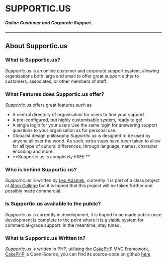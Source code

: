 SUPPORTIC.US
============
##### Online Customer and Corporate Support.

---

About Supportic.us
------------------

### What is Supportic.us?
*Supportic.us* is an online customer and corporate support system, allowing organisations both large and small to offer great support
either to customers, associates, or other members of staff.

### What Features does Supportic.us offer?
*Supportic.us* offers great features such as

* A central directory of organisation for users to find your support
* A pre-configured, but highly customisable system, ready to go!
* A single login for your users
	Use the same login for answering support questions to your organisation as for personal use.
* Globalist design philosophy
	*Supportic.us* is designed to be used by anyone all over the world.
	As such, extra steps have been taken to allow for all type of cultural differences, through language, names, character encoding and more.
* **Supportic.us is completely *FREE* **


### Who is behind Supportic.us?
*Supportic.us* is written by [Leo Adamek](http://leo.adamek.me/), currently it is part of a class project at [Alton College](http://altoncollege.ac.uk) but it is hoped that this project will be taken further and possibly made commercial.

### Is Supportic.us available to the public?
*Supportic.us* is currently in development, it is hoped to be made public once development is complete to the point where it is a viable system for commercial-grade support. In the meantime, stay tuned.

### What is Supportic.us Written In?
*Supportic.us* is written in PHP, utilising the [CakePHP][CakePHP] MVC Framework, [CakePHP][CakePHP] is Open-Source, you can find its source-code on github [here](https://github.com/cakephp/cakephp).


[CakePHP]: http://cakephp.org/ "Cake PHP"
